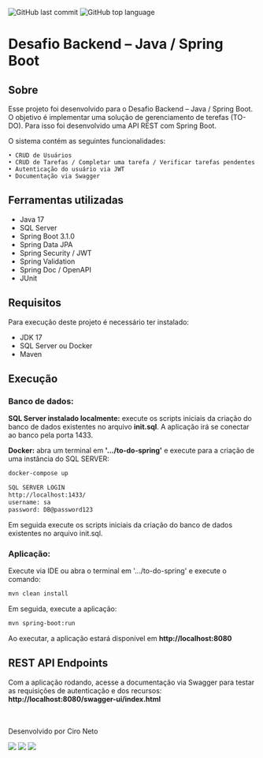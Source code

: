 ![GitHub last commit](https://img.shields.io/github/last-commit/cironeto/to-do-spring?style=flat-square)
![GitHub top language](https://img.shields.io/github/languages/top/cironeto/to-do-spring?style=flat-square)
# Desafio Backend – Java / Spring Boot

## Sobre
Esse projeto foi desenvolvido para o Desafio Backend – Java / Spring Boot.
O objetivo é implementar uma solução de gerenciamento de terefas (TO-DO).
Para isso foi desenvolvido uma API REST com Spring Boot.


O sistema contém as seguintes funcionalidades:

    • CRUD de Usuários
    • CRUD de Tarefas / Completar uma tarefa / Verificar tarefas pendentes
    • Autenticação do usuário via JWT
    • Documentação via Swagger

## Ferramentas utilizadas
- Java 17
- SQL Server
- Spring Boot 3.1.0
- Spring Data JPA
- Spring Security / JWT
- Spring Validation
- Spring Doc / OpenAPI
- JUnit


## Requisitos
Para execução deste projeto é necessário ter instalado:
- JDK 17
- SQL Server ou Docker
- Maven

## Execução
### Banco de dados:
**SQL Server instalado localmente:** execute os scripts iniciais da criação do banco de dados existentes no arquivo **init.sql**. A aplicação irá se conectar ao banco pela porta 1433.

**Docker:** abra um terminal em **'.../to-do-spring'** e execute para a criação de uma instância do SQL SERVER:
```sh
docker-compose up
```
```sh
SQL SERVER LOGIN
http://localhost:1433/
username: sa
password: DB@password123
```
Em seguida execute os scripts iniciais da criação do banco de dados existentes no arquivo init.sql.

### Aplicação:
Execute via IDE ou abra o terminal em '.../to-do-spring' e execute o comando:
```sh
mvn clean install
```
Em seguida, execute a aplicação:

```sh
mvn spring-boot:run
```


Ao executar, a aplicação estará disponível em **http://localhost:8080**

## REST API Endpoints
Com a aplicação rodando, acesse a documentação via Swagger para testar as requisições de autenticação e dos recursos:
**http://localhost:8080/swagger-ui/index.html**


<br><br>
Desenvolvido por Ciro Neto
<div> 
<a href="https://api.whatsapp.com/send?phone=5519992582741" target="_blank"><img src="https://img.shields.io/badge/WhatsApp-25D366?style=for-the-badge&logo=whatsapp&logoColor=white" target="_blank"></a> 
<a href="https://www.linkedin.com/in/cironeto/" target="_blank"><img src="https://img.shields.io/badge/-LinkedIn-%230077B5?style=for-the-badge&logo=linkedin&logoColor=white" target="_blank"></a> 
<a href = "mailto:ciro.neto16@gmail.com"><img src="https://img.shields.io/badge/-Gmail-%23333?style=for-the-badge&logo=gmail&logoColor=white" target="_blank"></a>
</div>

